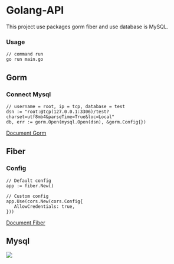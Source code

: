 # Golang-API

This project use packages gorm fiber and use database is MySQL. 

### Usage
```golang
// command run
go run main.go
```

## Gorm
### Connect Mysql

 ```golang
// username = root, ip = tcp, database = test
dsn := "root:@tcp(127.0.0.1:3306)/test?charset=utf8mb4&parseTime=True&loc=Local"
db, err := gorm.Open(mysql.Open(dsn), &gorm.Config{})
```
[Document Gorm](https://gorm.io/docs/)

## Fiber

### Config
 ```golang
// Default config
app := fiber.New()

// Custom config
app.Use(cors.New(cors.Config{
	AllowCredentials: true,
}))
```
[Document Fiber](https://docs.gofiber.io/)

## Mysql
![](https://labs.mysql.com/common/logos/mysql-logo.svg?v2)

